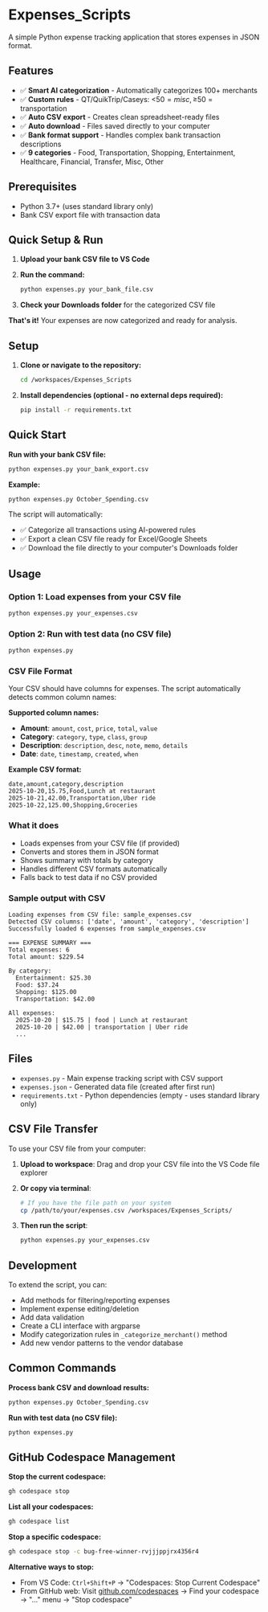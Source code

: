 # Expenses_Scripts

A simple Python expense tracking application that stores expenses in JSON format.

## Features

- ✅ **Smart AI categorization** - Automatically categorizes 100+ merchants
- ✅ **Custom rules** - QT/QuikTrip/Caseys: <$50 = misc, ≥$50 = transportation  
- ✅ **Auto CSV export** - Creates clean spreadsheet-ready files
- ✅ **Auto download** - Files saved directly to your computer
- ✅ **Bank format support** - Handles complex bank transaction descriptions
- ✅ **9 categories** - Food, Transportation, Shopping, Entertainment, Healthcare, Financial, Transfer, Misc, Other

## Prerequisites

- Python 3.7+ (uses standard library only)
- Bank CSV export file with transaction data

## Quick Setup & Run

1. **Upload your bank CSV file to VS Code**
2. **Run the command:**

   ```bash
   python expenses.py your_bank_file.csv
   ```

3. **Check your Downloads folder** for the categorized CSV file

**That's it!** Your expenses are now categorized and ready for analysis.

## Setup

1. **Clone or navigate to the repository:**

   ```bash
   cd /workspaces/Expenses_Scripts
   ```

2. **Install dependencies (optional - no external deps required):**

   ```bash
   pip install -r requirements.txt
   ```

## Quick Start

**Run with your bank CSV file:**

```bash
python expenses.py your_bank_export.csv
```

**Example:**

```bash
python expenses.py October_Spending.csv
```

The script will automatically:

- ✅ Categorize all transactions using AI-powered rules
- ✅ Export a clean CSV file ready for Excel/Google Sheets  
- ✅ Download the file directly to your computer's Downloads folder

## Usage

### Option 1: Load expenses from your CSV file

```bash
python expenses.py your_expenses.csv
```

### Option 2: Run with test data (no CSV file)

```bash
python expenses.py
```

### CSV File Format

Your CSV should have columns for expenses. The script automatically detects common column names:

**Supported column names:**

- **Amount**: `amount`, `cost`, `price`, `total`, `value`
- **Category**: `category`, `type`, `class`, `group`
- **Description**: `description`, `desc`, `note`, `memo`, `details`
- **Date**: `date`, `timestamp`, `created`, `when`

**Example CSV format:**

```csv
date,amount,category,description
2025-10-20,15.75,Food,Lunch at restaurant
2025-10-21,42.00,Transportation,Uber ride
2025-10-22,125.00,Shopping,Groceries
```

### What it does

- Loads expenses from your CSV file (if provided)
- Converts and stores them in JSON format
- Shows summary with totals by category
- Handles different CSV formats automatically
- Falls back to test data if no CSV provided

### Sample output with CSV

```text
Loading expenses from CSV file: sample_expenses.csv
Detected CSV columns: ['date', 'amount', 'category', 'description']
Successfully loaded 6 expenses from sample_expenses.csv

=== EXPENSE SUMMARY ===
Total expenses: 6
Total amount: $229.54

By category:
  Entertainment: $25.30
  Food: $37.24
  Shopping: $125.00
  Transportation: $42.00

All expenses:
  2025-10-20 | $15.75 | food | Lunch at restaurant
  2025-10-20 | $42.00 | transportation | Uber ride
  ...
```

## Files

- `expenses.py` - Main expense tracking script with CSV support
- `expenses.json` - Generated data file (created after first run)
- `requirements.txt` - Python dependencies (empty - uses standard library only)

## CSV File Transfer

To use your CSV file from your computer:

1. **Upload to workspace**: Drag and drop your CSV file into the VS Code file explorer
2. **Or copy via terminal**:

   ```bash
   # If you have the file path on your system
   cp /path/to/your/expenses.csv /workspaces/Expenses_Scripts/
   ```

3. **Then run the script**:

   ```bash
   python expenses.py your_expenses.csv
   ```

## Development

To extend the script, you can:

- Add methods for filtering/reporting expenses
- Implement expense editing/deletion  
- Add data validation
- Create a CLI interface with argparse
- Modify categorization rules in `_categorize_merchant()` method
- Add new vendor patterns to the vendor database

## Common Commands

**Process bank CSV and download results:**

```bash
python expenses.py October_Spending.csv
```

**Run with test data (no CSV file):**

```bash
python expenses.py
```

## GitHub Codespace Management

**Stop the current codespace:**

```bash
gh codespace stop
```

**List all your codespaces:**

```bash
gh codespace list
```

**Stop a specific codespace:**

```bash
gh codespace stop -c bug-free-winner-rvjjjppjrx4356r4
```

**Alternative ways to stop:**

- From VS Code: `Ctrl+Shift+P` → "Codespaces: Stop Current Codespace"
- From GitHub web: Visit [github.com/codespaces](https://github.com/codespaces) → Find your codespace → "..." menu → "Stop codespace"
